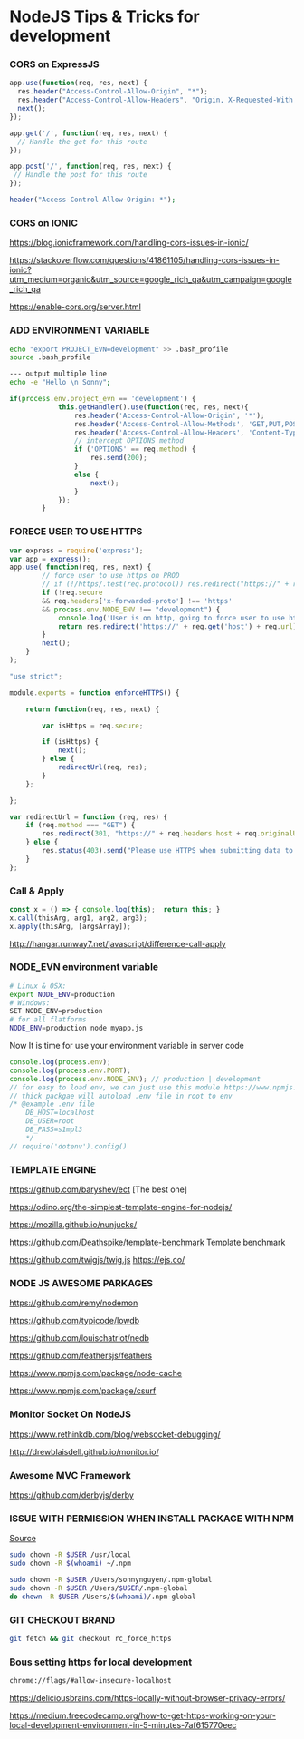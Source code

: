 # NodeJS Tips & Tricks for development

### CORS on ExpressJS
```javascript
app.use(function(req, res, next) {
  res.header("Access-Control-Allow-Origin", "*");
  res.header("Access-Control-Allow-Headers", "Origin, X-Requested-With, Content-Type, Accept");
  next();
});

app.get('/', function(req, res, next) {
  // Handle the get for this route
});

app.post('/', function(req, res, next) {
 // Handle the post for this route
});

```
```php
header("Access-Control-Allow-Origin: *");
```
### CORS on IONIC
https://blog.ionicframework.com/handling-cors-issues-in-ionic/

https://stackoverflow.com/questions/41861105/handling-cors-issues-in-ionic?utm_medium=organic&utm_source=google_rich_qa&utm_campaign=google_rich_qa

https://enable-cors.org/server.html

### ADD ENVIRONMENT VARIABLE
```bash
echo "export PROJECT_EVN=development" >> .bash_profile
source .bash_profile

--- output multiple line
echo -e "Hello \n Sonny";
```

```js
if(process.env.project_evn == 'development') {
            this.getHandler().use(function(req, res, next){
                res.header('Access-Control-Allow-Origin', '*');
                res.header('Access-Control-Allow-Methods', 'GET,PUT,POST,DELETE,OPTIONS');
                res.header('Access-Control-Allow-Headers', 'Content-Type, Authorization, Content-Length, X-Requested-With');
                // intercept OPTIONS method
                if ('OPTIONS' == req.method) {
                    res.send(200);
                }
                else {
                    next();
                }
            });
        }

```
### FORECE USER TO USE HTTPS
```javascript
var express = require('express');
var app = express();
app.use( function(req, res, next) {
        // force user to use https on PROD
        // if (!/https/.test(req.protocol)) res.redirect("https://" + req.headers.host + req.url);
        if (!req.secure
        && req.headers['x-forwarded-proto'] !== 'https'
        && process.env.NODE_ENV !== "development") {
            console.log('User is on http, going to force user to use https!');
            return res.redirect('https://' + req.get('host') + req.url);
        }
        next();
    }
);

"use strict";

module.exports = function enforceHTTPS() {

	return function(req, res, next) {

		var isHttps = req.secure;

		if (isHttps) {
			next();
		} else {
			redirectUrl(req, res);
		}
	};

};

var redirectUrl = function (req, res) {
	if (req.method === "GET") {
		res.redirect(301, "https://" + req.headers.host + req.originalUrl);
	} else {
		res.status(403).send("Please use HTTPS when submitting data to this server.");
	}
};

```

### Call & Apply
```javascript
const x = () => { console.log(this);  return this; }
x.call(thisArg, arg1, arg2, arg3);
x.apply(thisArg, [argsArray]);
```
http://hangar.runway7.net/javascript/difference-call-apply
### NODE_EVN environment variable
```bash
# Linux & OSX:
export NODE_ENV=production
# Windows:
SET NODE_ENV=production
# for all flatforms
NODE_ENV=production node myapp.js
```
Now It is time for use your environment variable in server code
```javascript
console.log(process.env);
console.log(process.env.PORT);
console.log(process.env.NODE_ENV); // production | development
// for easy to load env, we can just use this module https://www.npmjs.com/package/dotenv
// thick packgae will autoload .env file in root to env
/* @example .env file
    DB_HOST=localhost
    DB_USER=root
    DB_PASS=s1mpl3
    */
// require('dotenv').config()
```
### TEMPLATE ENGINE

https://github.com/baryshev/ect [The best one]

https://odino.org/the-simplest-template-engine-for-nodejs/

https://mozilla.github.io/nunjucks/

https://github.com/Deathspike/template-benchmark Template benchmark

https://github.com/twigjs/twig.js
https://ejs.co/

### NODE JS AWESOME PARKAGES
https://github.com/remy/nodemon

https://github.com/typicode/lowdb

https://github.com/louischatriot/nedb

https://github.com/feathersjs/feathers

https://www.npmjs.com/package/node-cache

https://www.npmjs.com/package/csurf

### Monitor Socket On NodeJS
https://www.rethinkdb.com/blog/websocket-debugging/

http://drewblaisdell.github.io/monitor.io/

### Awesome MVC Framework
https://github.com/derbyjs/derby


### ISSUE WITH PERMISSION WHEN INSTALL PACKAGE WITH NPM
<a href="https://docs.npmjs.com/getting-started/fixing-npm-permissions" target="_blank">Source</a>
```bash
sudo chown -R $USER /usr/local
sudo chown -R $(whoami) ~/.npm

sudo chown -R $USER /Users/sonnynguyen/.npm-global
sudo chown -R $USER /Users/$USER/.npm-global
do chown -R $USER /Users/$(whoami)/.npm-global
```
### GIT CHECKOUT BRAND
```bash
git fetch && git checkout rc_force_https
```
### Bous setting https for local development
```bash
chrome://flags/#allow-insecure-localhost
```
https://deliciousbrains.com/https-locally-without-browser-privacy-errors/

https://medium.freecodecamp.org/how-to-get-https-working-on-your-local-development-environment-in-5-minutes-7af615770eec
